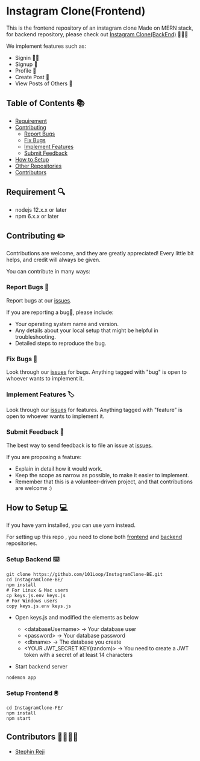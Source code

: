 # Instagram Clone(Frontend)

This is the frontend repository of an instagram clone Made on MERN stack, for
backend repository, please check out
[Instagram Clone(BackEnd)](https://github.com/101Loop/InstagramClone-BE) 🎉🎉🎉

We implement features such as:

- Signin 🙋‍♂️
- Signup 📝
- Profile 📜
- Create Post 📰
- View Posts of Others 👀

## Table of Contents 📚

- [Requirement](#Requirement)
- [Contributing](#Contributing)
  - [Report Bugs](#Report-Bugs)
  - [Fix Bugs](#Fix-Bugs)
  - [Implement Features](#Implement-Features)
  - [Submit Feedback](#Submit-Feedback)
- [How to Setup](#How-to-Setup)
- [Other Repositories](#Other-Repositories)
- [Contributors](#Contributors)

## Requirement 🔍

- nodejs 12.x.x or later
- npm 6.x.x or later

## Contributing ✏️

Contributions are welcome, and they are greatly appreciated! Every little bit
helps, and credit will always be given.

You can contribute in many ways:

### Report Bugs 🐞

Report bugs at our
[issues](https://github.com/101Loop/InstagramClone-FE/issues).

If you are reporting a bug🐝, please include:

- Your operating system name and version.
- Any details about your local setup that might be helpful in troubleshooting.
- Detailed steps to reproduce the bug.

### Fix Bugs 🐛

Look through our [issues](https://github.com/101Loop/InstagramClone-FE/issues)
for bugs. Anything tagged with "bug" is open to whoever wants to implement it.

### Implement Features 🏷️

Look through our [issues](https://github.com/101Loop/InstagramClone-FE/issues)
for features. Anything tagged with "feature" is open to whoever wants to
implement it.

### Submit Feedback 📑

The best way to send feedback is to file an issue at
[issues](https://github.com/rolando/scrapy-redis/issues).

If you are proposing a feature:

- Explain in detail how it would work.
- Keep the scope as narrow as possible, to make it easier to implement.
- Remember that this is a volunteer-driven project, and that contributions are
  welcome :)

## How to Setup 💻

If you have yarn installed, you can use yarn instead.

For setting up this repo , you need to clone both
[frontend](https://github.com/101Loop/InstagramClone-FE) and
[backend](https://github.com/101Loop/InstagramClone-BE) repositories.

### Setup Backend ⌨️

```shell=bash
git clone https://github.com/101Loop/InstagramClone-BE.git
cd InstagramClone-BE/
npm install
# For Linux & Mac users
cp keys.js.env keys.js
# For Windows users
copy keys.js.env keys.js
```

- Open keys.js and modified the elements as below

  - \<databaseUsername\> -> Your database user
  - \<password\> -> Your database password
  - \<dbname\> -> The database you create
  - \<YOUR JWT_SECRET KEY(random)\> -> You need to create a JWT token with a
    secret of at least 14 characters

- Start backend server

```shell=bash
nodemon app
```

### Setup Frontend 🖲️

```shell=bash
cd InstagramClone-FE/
npm install
npm start
```

## Contributors 👨‍👩‍👦‍👦

- [Stephin Reji](https://github.com/stephin007)
